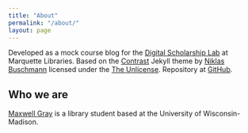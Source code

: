 ```yaml
---
title: "About"
permalink: "/about/"
layout: page
---
```


Developed as a mock course blog for the [Digital Scholarship Lab](https://www.marquette.edu/library/digital-scholarship/) at Marquette Libraries. Based on the [Contrast](https://github.com/niklasbuschmann/contrast) Jekyll theme by [Niklas Buschmann](https://niklasbuschmann.github.io/) licensed under the [The Unlicense](https://github.com/niklasbuschmann/contrast/blob/master/UNLICENSE.txt). Repository at [GitHub](https://github.com/maxgray20/english-3210).

## Who we are

[Maxwell Gray](https://maxgray20.com) is a library student based at the University of Wisconsin-Madison.
